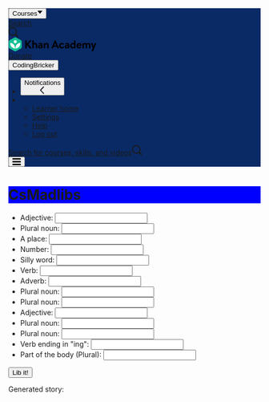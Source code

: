 <style>
    h1{
        background-color: blue

    }

</style>
<div class="_5p7lt5" style="background-color: rgb(10, 42, 102);"><nav aria-label="page header" class="_9bl3wi" role="navigation"><div class="_1ycdc3w"><div class="_1qhmdkk0"><div class="_1c8t70d"><button data-test-id="learn-menu-dropdown" aria-expanded="false" class="_1beo6qnl"><span data-learn-menu-trigger="true" data-test-id="learn-menu-button">Courses<span class="_ob2ihsb"><svg role="img" aria-hidden="true" focusable="false" width="10" height="10" viewBox="0 0 10 10"><path fill="currentColor" d="M5,6L0,0L10,0"></path></svg></span></span></button><div id="header-dropdown" class="_1vfqidr7"></div></div><div class="_1boekgo"><a data-hack-search-button-label="true" aria-label="Search for courses, skills, and videos" href="/search" class="_1xakt9tj" data-test-id="navbar-search-button" style="background-color: rgb(30, 59, 114);"><div class="_dhzffk"><span class="_gkt786u">Search</span><div class="_13cw2ryn"><svg role="img" aria-hidden="true" focusable="false" width="20" height="20" viewBox="0 0 10 10"><path fill="currentColor" d="M7.73732912,6.67985439 C7.75204857,6.69246326 7.76639529,
    6.70573509 7.7803301,6.7196699 L9.65165045,8.59099025 C9.94454365,
    8.8838835 9.94454365,9.3587572 9.65165045,9.65165045 C9.3587572,
    9.94454365 8.8838835,9.94454365 8.59099025,9.65165045 L6.7196699,
    7.7803301 C6.70573509,7.76639529 6.69246326,7.75204857 6.67985439,
    7.73732912 C5.99121283,8.21804812 5.15353311,8.5 4.25,8.5 C1.90278981,
    8.5 0,6.59721019 0,4.25 C0,1.90278981 1.90278981,0 4.25,0 C6.59721019,
    0 8.5,1.90278981 8.5,4.25 C8.5,5.15353311 8.21804812,5.99121283
    7.73732912,6.67985439 L7.73732912,6.67985439 Z M4.25,7.5 C6.04492544,
    7.5 7.5,6.04492544 7.5,4.25 C7.5,2.45507456 6.04492544,1 4.25,1
    C2.45507456,1 1,2.45507456 1,4.25 C1,6.04492544 2.45507456,7.5 4.25,
    7.5 L4.25,7.5 Z"></path></svg></div></div></a></div></div><div class="_1ujnvj"><a aria-label="Khan Academy" data-test-id="header-logo" tabindex="0" class="_xh4irn7" href="/"><svg class="_1rt6g9t" aria-hidden="true" width="176px" height="28px" viewBox="0 0 176 28"><path d="M33.66,6.5A.54.54,0,0,1,34.21,6h2a.55.55,0,0,1,.55.55v6.2l5.79-6.52A.53.53,0,0,1,43,6h2.3a.48.48,0,0,1,.36.82l-6,6.75,6.43,7.69a.51.51,0,0,1-.41.81h-2.5a.55.55,0,0,1-.42-.16l-6-7.4v7a.56.56,0,0,1-.55.56h-2a.55.55,0,0,1-.55-.56Z"></path><path d="M47.78,6.45a.54.54,0,0,1,.5-.5h1.86a.52.52,0,0,1,.51.5v5.63a4.07,4.07,0,0,1,2.7-.9c3.38,0,4.3,2.34,4.3,5v5.32a.53.53,0,0,1-.51.51H55.28a.51.51,0,0,1-.5-.51V16.16c0-1.47-.67-2.36-1.93-2.36a2.18,2.18,0,0,0-2.2,1.86v5.85c0,.3-.14.51-.56.51H48.28a.52.52,0,0,1-.5-.51Z"></path><path d="M63.48,15.31a7.7,7.7,0,0,1,2,.3c0-1.35-.34-2-1.47-2a13.49,13.49,0,0,0-3,.39c-.35.12-.55-.13-.6-.45l-.23-1.2a.48.48,0,0,1,.34-.64,13.49,13.49,0,0,1,3.63-.53c3.31,0,4,1.72,4,4.62v5.71a.51.51,0,0,1-.51.51h-.78c-.18,0-.32-.07-.46-.37l-.3-.71a4.66,4.66,0,0,1-3.33,1.33,3.38,3.38,0,0,1-3.58-3.63C59.25,16.76,60.79,15.31,63.48,15.31Zm.07,4.82A2.27,2.27,0,0,0,65.45,19V17.45a4.23,4.23,0,0,0-1.56-.32c-1.22,0-1.88.57-1.88,1.51A1.4,1.4,0,0,0,63.55,20.13Z"></path><path d="M70.59,11.92a.51.51,0,0,1,.51-.51H72a.42.42,0,0,1,.44.32l.39,1a4.26,4.26,0,0,1,3.42-1.54c3.37,0,4.24,2.27,4.24,4.84v5.49A.52.52,0,0,1,80,22H78.1a.51.51,0,0,1-.51-.51V16c0-1.37-.55-2.22-1.83-2.22a2.34,2.34,0,0,0-2.3,1.65v6.06c0,.39-.16.51-.66.51H71.1a.53.53,0,0,1-.51-.51Z"></path><path d="M85.89,21.42,93,6a.4.4,0,0,1,.39-.25h.23A.39.39,0,0,1,94,6l7.07,15.45a.41.41,0,0,1-.39.6h-2a.66.66,0,0,1-.67-.46l-1.12-2.48H90.07l-1.13,2.48a.69.69,0,0,1-.66.46h-2A.4.4,0,0,1,85.89,21.42Zm9.91-4.89-2.29-5.05h-.07l-2.25,5.05Z"></path><path d="M107,11.18A5.24,5.24,0,0,1,111,13c.23.23.12.53-.11.76l-1,1.06c-.23.25-.48.13-.69-.07a2.84,2.84,0,0,0-2.11-.92,2.78,2.78,0,0,0-2.8,2.91,2.77,2.77,0,0,0,2.78,2.94,2.81,2.81,0,0,0,2.25-1.17.5.5,0,0,1,.66-.07l1,.87c.25.23.37.49.18.76a4.75,4.75,0,0,1-4.2,2.23,5.55,5.55,0,1,1,0-11.09Z"></path><path d="M116.83,15.31a7.82,7.82,0,0,1,2,.3c0-1.35-.35-2-1.47-2a13.5,13.5,0,0,0-3,.39c-.34.12-.55-.13-.59-.45l-.23-1.2a.48.48,0,0,1,.34-.64,13.49,13.49,0,0,1,3.63-.53c3.3,0,4,1.72,4,4.62v5.71a.51.51,0,0,1-.5.51h-.78c-.19,0-.32-.07-.46-.37l-.3-.71a4.68,4.68,0,0,1-3.33,1.33,3.38,3.38,0,0,1-3.58-3.63C112.61,16.76,114.15,15.31,116.83,15.31Zm.07,4.82A2.29,2.29,0,0,0,118.81,19V17.45a4.23,4.23,0,0,0-1.56-.32c-1.22,0-1.88.57-1.88,1.51A1.39,1.39,0,0,0,116.9,20.13Z"></path><path d="M128.62,11.18a7.67,7.67,0,0,1,2.55.44V6.45a.54.54,0,0,1,.5-.5h1.86a.52.52,0,0,1,.51.5V21.51a.51.51,0,0,1-.51.51h-.85c-.25,0-.41-.21-.5-.51l-.28-.83a4.55,4.55,0,0,1-3.46,1.59c-2.9,0-5.08-2.34-5.08-5.56A5.21,5.21,0,0,1,128.62,11.18Zm2.55,3.22a4.18,4.18,0,0,0-2.21-.6,2.68,2.68,0,0,0-2.64,2.91c0,1.5.85,2.94,2.51,2.94a2.43,2.43,0,0,0,2.34-1.47Z"></path><path d="M141.22,11.18a4.75,4.75,0,0,1,4.87,4.91c0,.16,0,.53-.05.69a.53.53,0,0,1-.5.48h-6.8a2.55,2.55,0,0,0,2.64,2.46,3.49,3.49,0,0,0,2.27-.78c.26-.21.53-.23.69,0l.9,1.19a.45.45,0,0,1-.05.69,6,6,0,0,1-3.95,1.45,5.37,5.37,0,0,1-5.37-5.56A5.37,5.37,0,0,1,141.22,11.18Zm2,4.2a1.94,1.94,0,0,0-2-1.83,2.11,2.11,0,0,0-2.25,1.83Z"></path><path d="M147.79,11.92a.51.51,0,0,1,.5-.51h.83a.4.4,0,0,1,.43.3l.39,1a4,4,0,0,1,3.24-1.54,3.61,3.61,0,0,1,3.17,1.61,4.53,4.53,0,0,1,3.42-1.61c3.39,0,4.2,2.16,4.2,4.91v5.42a.52.52,0,0,1-.53.51H161.6a.51.51,0,0,1-.5-.51V16c0-1.37-.51-2.22-1.84-2.22a2,2,0,0,0-2,1.1s0,.53,0,1v5.6a.52.52,0,0,1-.5.51H155a.5.5,0,0,1-.51-.51V16c0-1.37-.39-2.22-1.74-2.22a2.1,2.1,0,0,0-2,1.65v6.06a.52.52,0,0,1-.5.51h-1.86a.52.52,0,0,1-.5-.51Z"></path><path d="M165.07,12.1a.47.47,0,0,1,.46-.69h2.2a.42.42,0,0,1,.44.3l1.9,6.33h.05l2.41-6.33c.16-.28.34-.3.67-.3h2a.47.47,0,0,1,.46.69l-6.25,15.06a.53.53,0,0,1-.46.32h-2.2a.48.48,0,0,1-.46-.71l2.13-5.37Z"></path><path fill="#14bf96" d="M2.31,5.8A3.56,3.56,0,0,0,.66,8.6V19.4a3.56,3.56,0,0,0,1.65,2.8L12,27.62a3.75,3.75,0,0,0,3.3,0L25,22.2a3.56,3.56,0,0,0,1.65-2.8V8.6A3.56,3.56,0,0,0,25,5.8L15.31.38a3.75,3.75,0,0,0-3.3,0Z"></path><path fill="#ffffff" d="M23.61,11.32c-5.38,0-9.4,4.46-9.4,9.93v.23H13.13v-.23c0-5.47-4-9.91-9.42-9.93,0,.34,0,.69,0,1a9.91,9.91,0,0,0,6.4,9.32,10.47,10.47,0,0,0,3.59.64,10.64,10.64,0,0,0,3.62-.64,9.92,9.92,0,0,0,6.39-9.32C23.66,12,23.64,11.66,23.61,11.32Z"></path><circle fill="#ffffff" cx="13.66" cy="8.74" r="3"></circle></svg></a></div><div class="_eil8noz"><a data-test-id="header-donate-link" tabindex="0" class="_1npf8u3w" href="/donate">Donate</a><div aria-label="user menu" role="navigation" class="_91vjm8"><button data-test-id="user-dropdown" aria-expanded="false" class="_1j7qau0p"><span class="_4jvfagi" data-test-id="header-profile-button"><span class="_wozql4 _13hnk7qk">CodingBricker</span></span></button><ul class="_1aq5xm7j"><li class="_aeiww5"><button class="_kphxfbd" data-test-id="header-notifications-switch"><div class="_co5z0qm"><span class="_g20yn58">Notifications</span><div aria-hidden="true" class="_1lho23fo"></div></div><div aria-hidden="true" class="_rg8deia"></div><div class="_1l5yw01k"><svg role="img" aria-hidden="true" focusable="false" width="15" height="15" viewBox="0 0 10 10"><path fill="#21242C" d="M6.7,8.8L3,5l3.6-3.8c0.3-0.3,0.2-0.7,0-1c-0.2-0.3-0.7
    -0.2-1,0l-4,4.3c-0.2,0.3-0.2,0.7,0,0.9l4.1,4.3c0.3,0.3,0.7,0.3,1,0
    C7,9.5,7,9.1,6.7,8.8z"></path></svg></div></button></li><li class=""><ul data-test-id="header-user-settings" class=""><li data-navigable-index="0"><a data-test-id="learner-home-button" tabindex="-1" class="_hs95etv" href="/?learn=1"><span class="_xy39ea8">Learner home</span></a></li><li data-navigable-index="1"><a href="/settings/account" class="_1lcr11" tabindex="-1"><span class="_xy39ea8">Settings</span></a></li><li data-navigable-index="2"><a href="https://khanacademy.zendesk.com" class="_1lcr11" tabindex="-1"><span class="_xy39ea8">Help</span></a></li><li data-navigable-index="3"><a class="_71vn8x8" href="/logout" rel="nofollow" tabindex="-1" data-test-id="user-settings-logout-link"><span class="_xy39ea8">Log out</span></a></li></ul></li></ul></div><div class="_xvt9wo"><a aria-label="" data-test-id="mobile-search-button" tabindex="0" class="_5tdxkjz" href="/search"><div class="_u3cvgv3"><span class="_19bpjuy">Search for courses, skills, and videos</span><svg role="img" aria-hidden="true" focusable="false" width="20" height="20" viewBox="0 0 10 10"><path fill="currentColor" d="M7.73732912,6.67985439 C7.75204857,6.69246326 7.76639529,
    6.70573509 7.7803301,6.7196699 L9.65165045,8.59099025 C9.94454365,
    8.8838835 9.94454365,9.3587572 9.65165045,9.65165045 C9.3587572,
    9.94454365 8.8838835,9.94454365 8.59099025,9.65165045 L6.7196699,
    7.7803301 C6.70573509,7.76639529 6.69246326,7.75204857 6.67985439,
    7.73732912 C5.99121283,8.21804812 5.15353311,8.5 4.25,8.5 C1.90278981,
    8.5 0,6.59721019 0,4.25 C0,1.90278981 1.90278981,0 4.25,0 C6.59721019,
    0 8.5,1.90278981 8.5,4.25 C8.5,5.15353311 8.21804812,5.99121283
    7.73732912,6.67985439 L7.73732912,6.67985439 Z M4.25,7.5 C6.04492544,
    7.5 7.5,6.04492544 7.5,4.25 C7.5,2.45507456 6.04492544,1 4.25,1
    C2.45507456,1 1,2.45507456 1,4.25 C1,6.04492544 2.45507456,7.5 4.25,
    7.5 L4.25,7.5 Z"></path></svg></div></a></div><div class="_xvt9wo"><button class="_p203k62" data-test-id="mobile-header-menu-button" aria-expanded="false" aria-label="Open menu" aria-controls="page-header-responsive-nav-menu"><svg role="img" aria-hidden="true" focusable="false" width="16.79422278736115" height="14" viewBox="0 0 100 83.362"><path fill="currentColor" d="M100.035 70.91l0 8.322q.057 1.653-1.197 2.907t-2.964 1.254l-91.713 0q-1.653 0-2.907-1.254t-1.254-2.907l0-8.322q0-1.71 1.254-2.964t2.907-1.254l91.713 0q1.71 0 2.964 1.254t1.197 2.964zm0-33.402l0 8.379q.057 1.71-1.197 2.964t-2.964 1.197l-91.713 0q-1.653 0-2.907-1.254t-1.254-2.907l0-8.379q0-1.653 1.254-2.907t2.907-1.254l91.713 0q1.71 0 2.964 1.254t1.197 2.907zm0-33.345l0 8.379q.057 1.653-1.197 2.907t-2.964 1.254l-91.713 0q-1.653 0-2.907-1.254t-1.254-2.907l0-8.379q0-1.71 1.254-2.964t2.907-1.197l91.713 0q1.71-.057 2.964 1.197t1.197 2.964z"></path></svg></button></div></div></div></nav><div class="_2thbqw" data-test-id="responsive-nav-menu" id="page-header-responsive-nav-menu" role="menu"><div class="_xu2jcg _1pwnewep"></div></div></div>
<body>
    <h1>CsMadlibs</h1>
        <ul>
            <li>Adjective: <input type="text" id="adj1"></li>
            <li>Plural noun: <input type="text" id="pn1"></li>
            <li>A place: <input type="text" id="place1"></li>
            <li>Number: <input type="text" id="num1"></li>
            <li>Silly word: <input type="text" id="sillwrd1"></li>
            <li>Verb: <input type="text" id="verb1"></li>
            <li>Adverb: <input type="text" id="adverb1"></li>
            <li>Plural noun: <input type="text" id="pn2"></li>
            <li>Plural noun: <input type="text" id="pn3"></li>
            <li>Adjective: <input type="text" id="adj2"></li>
            <li>Plural noun: <input type="text" id="pn4"></li>
            <li>Plural noun: <input type="text" id="pn5"></li>
            <li>Verb ending in "ing": <input type="text" id="verbing1"></li>
            <li>Part of the body (Plural): <input type="text" id="bodyprt1"></li>
        </ul>
<button id="lib-button">Lib it!</button>
 <p>Generated story: 
    <span id="story"></span>
    </p>
    <script>
    var libButton = document.getElementById("lib-button")
    var onButtonClick = function(){
        var story = document.getElementById("story")
        var adj1 = document.getElementById("adj1").value
        var pn1 = document.getElementById("pn1").value
        var place1 = document.getElementById("place1").value 
        var num1 = document.getElementById("num1").value
        var sillwrd1 = document.getElementById("sillwrd1").value
        var verb1 = document.getElementById("verb1").value
        var adverb1 = document.getElementById("adverb1").value
        var pn2 = document.getElementById("pn2").value
        var pn3 = document.getElementById("pn3").value
        var adj2 = document.getElementById("adj2").value
        var pn4 = document.getElementById("pn4").value
        var pn5 = document.getElementById("pn5").value
        var verbing1 = document.getElementById("verbing1").value
        var bodyprt1 = document.getElementById("bodyprt1").value
        story.innerHTML = "Where do ninjas come from? Their beginnings are as mysterious and as " + adj1  + " as those of any of the ancient " + pn1 + " of the 14th century. Historians claim the ninjas originated in (the) " + place1 + " around " + num1 + " year(s) ago. The word ninja comes from the Japanese word " + sillwrd1 + " which means to '" + verb1 + adverb1  + ".' Espionage was their primary job- they acted as secret " + pn2 + ", spying on the bad guys. They were hired by royalty and other powerful " + pn3 + " to discover an enemy's " + adj2 + " weaknesses. They would sneak into opposing camps to steal passwords, battle plans, or " + pn4 + ". Known for their stealth movements, ninjas avoided detection by disguising themselves as " + pn5 + " and " + verbing1 + " quietly in the shadows. When it came to dealing with ninjas, people learned to have " + bodyprt1 +  " in the back of their heads!" 
        }
    libButton.addEventListener("click", onButtonClick)
</script>

</body>
